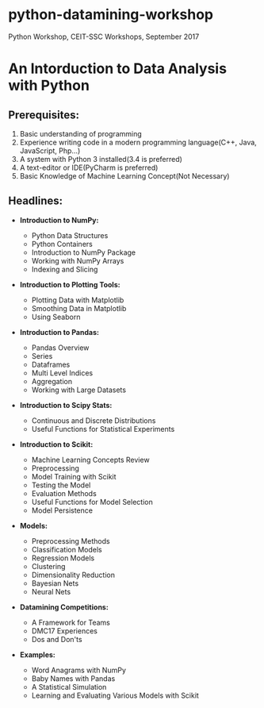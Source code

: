# python-datamining-workshop
Python Workshop, CEIT-SSC Workshops, September 2017

# An Intorduction to Data Analysis with Python

## Prerequisites:

1. Basic understanding of programming
2. Experience writing code in a modern programming language(C++, Java, JavaScript, Php…)
3. A system with Python 3 installed(3.4 is preferred)
4. A text-editor or IDE(PyCharm is preferred)
5. Basic Knowledge of Machine Learning Concept(Not Necessary)

## Headlines:

* **Introduction to NumPy:**
  * Python Data Structures
  * Python Containers
  * Introduction to NumPy Package
  * Working with NumPy Arrays
  * Indexing and Slicing

* **Introduction to Plotting Tools:**
  * Plotting Data with Matplotlib
  * Smoothing Data in Matplotlib
  * Using Seaborn
  
* **Introduction to Pandas:**
  * Pandas Overview
  * Series
  * Dataframes
  * Multi Level Indices
  * Aggregation
  * Working with Large Datasets

* **Introduction to Scipy Stats:**
  * Continuous and Discrete Distributions
  * Useful Functions for Statistical Experiments

* **Introduction to Scikit:**
  * Machine Learning Concepts Review
  * Preprocessing
  * Model Training with Scikit
  * Testing the Model
  * Evaluation Methods
  * Useful Functions for Model Selection
  * Model Persistence

* **Models:**
  * Preprocessing Methods
  * Classification Models
  * Regression Models
  * Clustering
  * Dimensionality Reduction
  * Bayesian Nets
  * Neural Nets

* **Datamining Competitions:**
  * A Framework for Teams
  * DMC17 Experiences
  * Dos and Don'ts

* **Examples:**
  * Word Anagrams with NumPy
  * Baby Names with Pandas
  * A Statistical Simulation
  * Learning and Evaluating Various Models with Scikit
